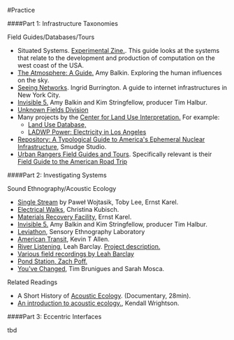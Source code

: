 #Practice

####Part 1: Infrastructure Taxonomies

Field Guides/Databases/Tours

* Situated Systems. [Experimental Zine.](http://situated.systems/experimental-zine/). This guide looks at the systems that relate to the development and production of computation on the west coast of the USA.
* [The Atmosphere: A Guide.](http://tomorrowmorning.net/atmosphere) Amy Balkin. Exploring the human influences on the sky.
* [Seeing Networks](http://seeingnetworks.in/). Ingrid Burrington. A guide to internet infrastructures in New York City.
* [Invisible 5.](http://www.invisible5.org/) Amy Balkin and Kim Stringfellow, producer Tim Halbur.
* [Unknown Fields Division](http://www.unknownfieldsdivision.com/projects.html)
* Many projects by the [Center for Land Use Interpretation.](http://clui.org/) For example: 
	* [Land Use Database,](http://www.clui.org/ludb) 
	* [LADWP Power: Electricity in Los Angeles](http://www.clui.org/section/ladwp-power)
* [Repository: A Typological Guide to America's Ephemeral Nuclear Infrastructure](http://smudgestudio.org/smudge/Repository.html), Smudge Studio.
* [Urban Rangers Field Guides and Tours](http://laurbanrangers.org/site/menu/field-sites). Specifically relevant is their [Field Guide to the American Road Trip](http://laurbanrangers.org/site/tools/field-guide-american-road-trip)

####Part 2: Investigating Systems

Sound Ethnography/Acoustic Ecology

* [Single Stream](http://www.single-stream.net/film/) by Paweł Wojtasik, Toby Lee, Ernst Karel.
* [Electrical Walks](http://www.cabinetmagazine.org/issues/21/kubisch.php), Christina Kubisch.
* [Materials Recovery Facility](https://archive.org/details/Materials-Recovery-Facility), Ernst Karel.
* [Invisible 5.](http://www.invisible5.org/) Amy Balkin and Kim Stringfellow, producer Tim Halbur.
* [Leviathon](http://www.arretetoncinema.org/leviathan/trailer.html), Sensory Ethnography Laboratory
* [American Transit](http://american-transit.org/html/begin.html), Kevin T Allen.
* [River Listening](https://soundcloud.com/leah_barclay/sets/river-listening-field), Leah Barclay. [Project description.](http://leahbarclay.com/portfolio_page/river-listening/)
* [Various field recordings by Leah Barclay](https://soundcloud.com/leah_barclay)
* [Pond Station, Zach Poff.](http://www.zachpoff.com/projects/pondstation/)
* [You've Changed](http://www.timbruniges.com/youve-changed.php), Tim Brunigues and Sarah Mosca.

Related Readings

* A Short History of [Acoustic Ecology](https://soundcloud.com/wordthecat/a-short-history-of-acoustic). (Documentary, 28min).
* [An introduction to acoustic ecology.](http://ciufo.org/classes/ae_fl13/reading/Intro_AE.pdf), Kendall Wrightson.

####Part 3: Eccentric Interfaces


tbd


